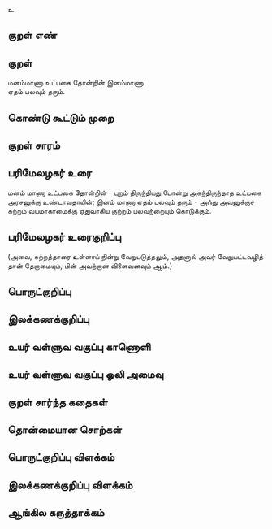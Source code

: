 உ

## குறள் எண் 


## குறள் 
மனம்மாணா உட்பகை தோன்றின் இனம்மாணா  
ஏதம் பலவும் தரும்.

## கொண்டு கூட்டும் முறை


## குறள் சாரம் 


## பரிமேலழகர் உரை
மனம் மாணா உட்பகை தோன்றின் - புறம் திருந்தியது போன்று அகந்திருந்தாத உட்பகை அரசனுக்கு உண்டாவதாயின்; இனம் மாணா ஏதம் பலவும் தரும் - அஃது அவனுக்குச் சுற்றம் வயமாகாமைக்கு ஏதுவாகிய குற்றம் பலவற்றையும் கொடுக்கும்.

## பரிமேலழகர் உரைகுறிப்பு   
 (அவை, சுற்றத்தாரை உள்ளாய் நின்று வேறுபடுத்தலும், அதனால் அவர் வேறுபட்டவழித் தான் தேறாமையும், பின் அவற்றான் விளைவனவும் ஆம்.)

## பொருட்குறிப்பு 


## இலக்கணக்குறிப்பு  


## உயர் வள்ளுவ வகுப்பு காணொளி


## உயர் வள்ளுவ வகுப்பு ஒலி அமைவு 

 
## குறள் சார்ந்த கதைகள் 


## தொன்மையான சொற்கள்


## பொருட்குறிப்பு விளக்கம்


## இலக்கணக்குறிப்பு விளக்கம்


## ஆங்கில கருத்தாக்கம் 


